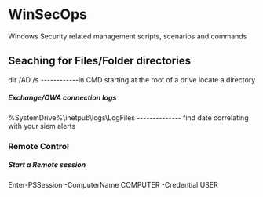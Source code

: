 # WinSecOps
Windows Security related management scripts, scenarios and commands
## Seaching for Files/Folder directories
dir <Folder Name> /AD /s ------------in CMD starting at the root of a drive locate a directory
##### Exchange/OWA connection logs
%SystemDrive%\inetpub\logs\LogFiles -------------- find date correlating with your siem alerts 
  
### Remote Control
##### Start a Remote session
Enter-PSSession -ComputerName COMPUTER -Credential USER
